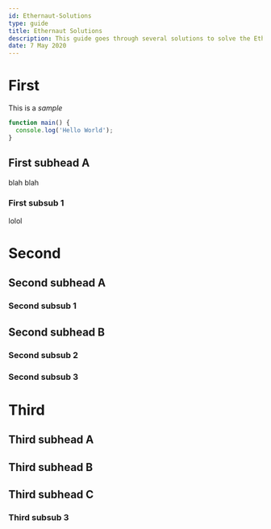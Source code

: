 ```yaml
---
id: Ethernaut-Solutions
type: guide
title: Ethernaut Solutions
description: This guide goes through several solutions to solve the Ethernaut challenges
date: 7 May 2020
---
```

# First

This is a *sample*

```js
function main() {
  console.log('Hello World');
}
```

## First subhead A

blah blah

### First subsub 1

lolol

# Second

## Second subhead A
### Second subsub 1
## Second subhead B
### Second subsub 2
### Second subsub 3

# Third

## Third subhead A
## Third subhead B
## Third subhead C
### Third subsub 3
